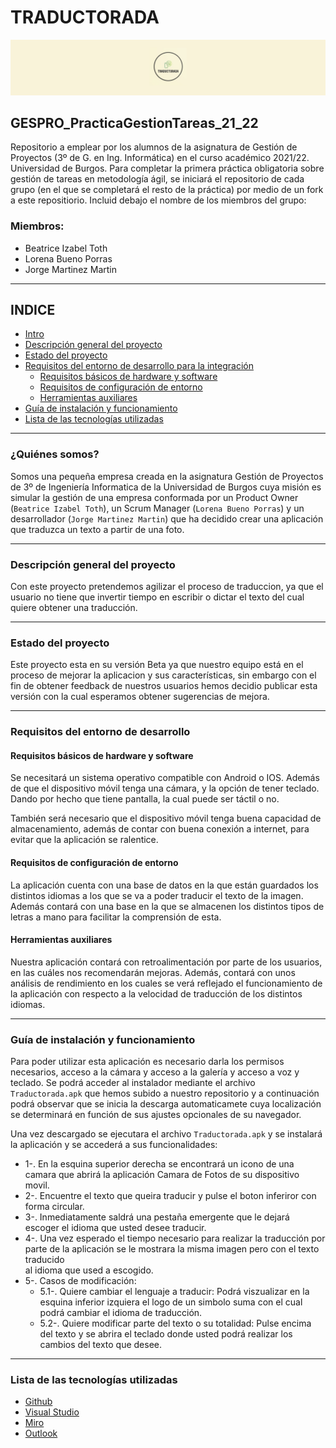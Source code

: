 
TRADUCTORADA
===========
![Logo](Logo/Logo.jpg)

## GESPRO_PracticaGestionTareas_21_22
Repositorio a emplear por los alumnos de la asignatura de Gestión de Proyectos (3º de G. en Ing. Informática) en el curso académico 2021/22. Universidad de Burgos.  Para completar la primera práctica obligatoria sobre gestión de tareas en metodología ágil, se iniciará el repositorio de cada grupo (en el que se completará el resto de la práctica) por medio de un fork a este repositiorio.  Incluid debajo el nombre de los miembros del grupo:

### Miembros:
- Beatrice Izabel Toth
- Lorena Bueno Porras
- Jorge Martinez Martin
----

## INDICE
- [Intro](#quiénes-somos)
- [Descripción general del proyecto](#descripción-general-del-proyecto)
- [Estado del proyecto](#estado-del-proyecto)
- [Requisitos del entorno de desarrollo para la integración](#requisitos-del-entorno-de-desarrollo)
    - [Requisitos básicos de hardware y software](#requisitos-básicos-de-hardware-y-software)
    - [Requisitos de configuración de entorno](#requisitos-de-configuración-de-entorno) 
    - [Herramientas auxiliares](#herramientas-auxiliares)
- [Guía de instalación y funcionamiento](#guía-de-instalación-y-funcionamiento)
- [Lista de las tecnologías utilizadas](#lista-de-las-tecnologías-utilizadas)

----




### ¿Quiénes somos?

Somos una pequeña empresa creada en la asignatura Gestión de Proyectos de 3º de Ingeniería Informatica de la Universidad de Burgos cuya misión es simular la gestión de una empresa conformada por un Product Owner (`Beatrice Izabel Toth`), un Scrum Manager (`Lorena Bueno Porras`) y un desarrollador (`Jorge Martinez Martin`) que ha decidido crear una aplicación que traduzca un texto a partir de una foto. 

----
### Descripción general del proyecto
Con este proyecto pretendemos agilizar el proceso de traduccion, ya que el usuario no tiene que invertir tiempo en escribir o dictar el texto del cual quiere obtener una traducción.

-----
### Estado del proyecto
Este proyecto esta en su versión Beta ya que nuestro equipo está en el proceso de mejorar la aplicacion y sus características, sin embargo con el fin de obtener feedback de nuestros usuarios hemos decidio publicar esta versión con la cual esperamos obtener sugerencias de mejora. 

----
### Requisitos del entorno de desarrollo
#### Requisitos básicos de hardware y software
Se necesitará un sistema operativo compatible con Android o IOS. Además de que el dispositivo móvil tenga una cámara, y la opción de tener teclado. Dando por hecho que tiene pantalla, la cual puede ser táctil o no.

También será necesario que el dispositivo móvil tenga buena capacidad de almacenamiento, además de contar con buena conexión a internet, para evitar que la aplicación se ralentice.

#### Requisitos de configuración de entorno
La aplicación cuenta con una base de datos en la que están guardados los distintos idiomas a los que se va a poder traducir el texto de la imagen. 
Además contará con una base en la que se almacenen los distintos tipos de letras a mano para facilitar la comprensión de esta. 

#### Herramientas auxiliares
Nuestra aplicación contará con retroalimentación por parte de los usuarios, en las cuáles nos recomendarán mejoras. Además, contará con unos análisis de rendimiento en los cuales se verá reflejado el funcionamiento de la aplicación con respecto a la velocidad de traducción de los distintos idiomas.

----
### Guía de instalación y funcionamiento
Para poder utilizar esta aplicación es necesario darla los permisos necesarios, acceso a la cámara y acceso a la galería y acceso a voz y teclado.
Se podrá acceder al instalador mediante el archivo `Traductorada.apk` que hemos subido a nuestro repositorio y a continuación podrá observar que se inicia la descarga automaticamete cuya localización se determinará en función de sus ajustes opcionales de su navegador. 

Una vez descargado se ejecutara el archivo `Traductorada.apk` y se instalará la aplicación y se accederá a sus funcionalidades: 
- 1-. En la esquina superior derecha se encontrará un icono de una camara que abrirá la aplicación Camara de Fotos de su dispositivo movil.
- 2-. Encuentre el texto que queira traducir y pulse el boton inferiror con forma circular.
- 3-. Inmediatamente saldrá una pestaña emergente que le dejará escoger el idioma que usted desee traducir.
- 4-. Una vez esperado el tiempo necesario para realizar la traducción por parte de la aplicación se le mostrara la misma imagen pero con el texto traducido    
              al idioma que used a escogido. 
- 5-. Casos de modificación: 
    - 5.1-. Quiere cambiar el lenguaje a traducir: Podrá viszualizar en la esquina inferior izquiera el logo de un simbolo suma con el cual podrá cambiar el idioma de traducción.
    - 5.2-. Quiere modificar parte del texto o su totalidad: Pulse encima del texto y se abrira el teclado donde usted podrá realizar los cambios del texto que desee.
    
        

----
### Lista de las tecnologías utilizadas
- [Github](https://github.com)
- [Visual Studio](https://visualstudio.microsoft.com/es/)
- [Miro](https://miro.com/es/)
- [Outlook](https://outlook.live.com/owa/) 



